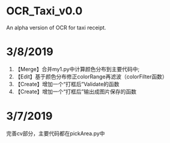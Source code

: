 # OCR_Taxi_v0.0
An alpha version of OCR for taxi receipt.

# 3/8/2019
1. 【Merge】合并my1.py中计算颜色分布到主要代码中;
2. 【Edit】基于颜色分布修正colorRange再滤波（colorFilter函数）
3. 【Create】增加一个“打框后”Validate的函数
4. 【Create】增加一个“打框后”输出成图片保存的函数

# 3/7/2019
完善cv部分，主要代码都在pickArea.py中



